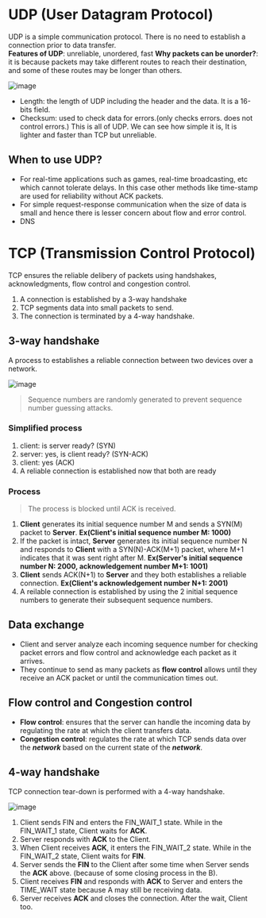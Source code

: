 # UDP (User Datagram Protocol)
UDP is a simple communication protocol. There is no need to establish a connection prior to data transfer.<br>
**Features of UDP**: unreliable, unordered, fast
**Why packets can be unorder?**: it is because packets may take different routes to reach their destination, and some of these routes may be longer than others.

![image](https://user-images.githubusercontent.com/67142421/178133335-70ef1d74-9b94-4d5f-bb30-f166eb2f93a0.png)

* Length: the length of UDP including the header and the data. It is a 16-bits field.
* Checksum: used to check data for errors.(only checks errors. does not control errors.)
This is all of UDP. We can see how simple it is, It is lighter and faster than TCP but unreliable.<br>

## When to use UDP?
- For real-time applications such as games, real-time broadcasting, etc which cannot tolerate delays. In this case other methods like time-stamp are used for reliability without ACK packets.
- For simple request-response communication when the size of data is small and hence there is lesser concern about flow and error control.
- DNS

# TCP (Transmission Control Protocol)
TCP ensures the reliable delibery of packets using handshakes, acknowledgments, flow control and congestion control.<br>
1. A connection is established by a 3-way handshake
2. TCP segments data into small packets to send.
3. The connection is terminated by a 4-way handshake.

## 3-way handshake
A process to establishes a reliable connection between two devices over a network.

![image](https://user-images.githubusercontent.com/67142421/223976212-ecc67af5-a969-4b56-bf09-d728357b96db.png)

>Sequence numbers are randomly generated to prevent sequence number guessing attacks.
### Simplified process
1. client: is server ready? (SYN)
2. server: yes, is client ready? (SYN-ACK)
3. client: yes (ACK)
4. A reliable connection is established now that both are ready
### Process
>The process is blocked until ACK is received.
1. **Client** generates its initial sequence number M and sends a SYN(M) packet to **Server**. **Ex(Client's initial sequence number M: 1000)**
2. If the packet is intact, **Server** generates its initial sequence number N and responds to **Client** with a SYN(N)-ACK(M+1) packet, where M+1 indicates that it was sent right after M. **Ex(Server's initial sequence number N: 2000, acknowledgement number M+1: 1001)**
3. **Client** sends ACK(N+1) to **Server** and they both establishes a reliable connection. **Ex(Client's acknowledgement number N+1: 2001)**
4. A reilable connection is established by using the 2 initial sequence numbers to generate their subsequent sequence numbers.

## Data exchange
- Client and server analyze each incoming sequence number for checking packet errors and flow control and acknowledge each packet as it arrives.
- They continue to send as many packets as **flow control** allows until they receive an ACK packet or until the communication times out.

## Flow control and Congestion control
- **Flow control**: ensures that the server can handle the incoming data by regulating the rate at which the client transfers data.<br>
- **Congestion control**: regulates the rate at which TCP sends data over the ***network*** based on the current state of the ***network***.

## 4-way handshake
TCP connection tear-down is performed with a 4-way handshake.

![image](https://user-images.githubusercontent.com/67142421/178133057-8290aaef-1b2d-4c66-8c49-69b35f40e2b8.png)

1. Client sends FIN and enters the FIN_WAIT_1 state. While in the FIN_WAIT_1 state, Client waits for **ACK**.
2. Server responds with **ACK** to the Client.
3. When Client receives **ACK**, it enters the FIN_WAIT_2 state. While in the FIN_WAIT_2 state, Client waits for **FIN**.
4. Server sends the **FIN** to the Client after some time when Server sends the **ACK** above. (because of some closing process in the B).
5. Client receives **FIN** and responds with **ACK** to Server and enters the TIME_WAIT state because A may still be receiving data.
6. Server receives **ACK** and closes the connection. After the wait, Client too.
